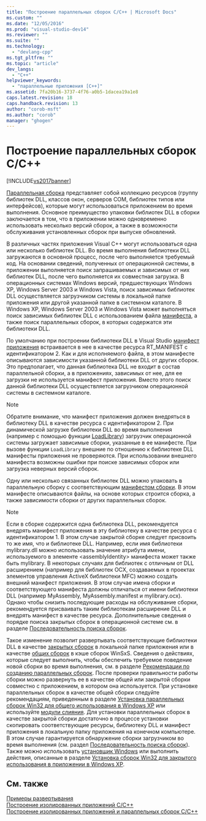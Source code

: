 ```yaml
---
title: "Построение параллельных сборок C/C++ | Microsoft Docs"
ms.custom: ""
ms.date: "12/05/2016"
ms.prod: "visual-studio-dev14"
ms.reviewer: ""
ms.suite: ""
ms.technology: 
  - "devlang-cpp"
ms.tgt_pltfrm: ""
ms.topic: "article"
dev_langs: 
  - "C++"
helpviewer_keywords: 
  - "параллельные приложения [C++]"
ms.assetid: 7fa20b16-3737-4f76-a0b5-1dacea19a1e8
caps.latest.revision: 18
caps.handback.revision: 13
author: "corob-msft"
ms.author: "corob"
manager: "ghogen"
---
```

# Построение параллельных сборок C/C++
[!INCLUDE[vs2017banner](../assembler/inline/includes/vs2017banner.md)]

[Параллельная сборка](_win32_side_by_side_assemblies) представляет собой коллекцию ресурсов \(группу библиотек DLL, классов окон, серверов COM, библиотек типов или интерфейсов\), которые могут использоваться приложением во время выполнения.  Основное преимущество упаковки библиотек DLL в сборки заключается в том, что в приложении можно одновременно использовать несколько версий сборок, а также в возможности обслуживания установленных сборок при выпуске обновлений.  
  
 В различных частях приложения Visual C\+\+ могут использоваться одна или несколько библиотек DLL.  Во время выполнения библиотеки DLL загружаются в основной процесс, после чего выполняется требуемый код.  На основании сведений, полученных от операционной системы, в приложении выполняется поиск запрашиваемых и зависимых от них библиотек DLL, после чего выполняется их совместная загрузка.  В операционных системах Windows версий, предшествующих Windows XP, Windows Server 2003 и Windows Vista, поиск зависимых библиотек DLL осуществляется загрузчиком системы в локальной папке приложения или другой указанной папке в системном каталоге.  В Windows XP, Windows Server 2003 и Windows Vista может выполняться поиск зависимых библиотек DLL с использованием файла [манифеста](http://msdn.microsoft.com/library/aa375365), а также поиск параллельных сборок, в которых содержатся эти библиотеки DLL.  
  
 По умолчанию при построении библиотеки DLL в Visual Studio [манифест приложения](http://msdn.microsoft.com/library/aa374191) встраивается в нее в качестве ресурса RT\_MANIFEST с идентификатором 2.  Как и для исполняемого файла, в этом манифесте описываются зависимости указанной библиотеки DLL от других сборок.  Это предполагает, что данная библиотека DLL не входит в состав параллельной сборки, а в приложениях, зависимых от нее, для ее загрузки не используется манифест приложения. Вместо этого поиск данной библиотеки DLL осуществляется загрузчиком операционной системы в системном каталоге.  
  
> [!NOTE]
>  Обратите внимание, что манифест приложения должен внедряться в библиотеку DLL в качестве ресурса с идентификатором 2.  При динамической загрузке библиотеки DLL во время выполнения \(например с помощью функции [LoadLibrary](http://msdn.microsoft.com/library/windows/desktop/ms684175)\) загрузчик операционной системы загружает зависимые сборки, указанные в ее манифесте.  При вызове функции `LoadLibrary` внешние по отношению к библиотеке DLL манифесты приложения не проверяются.  При использовании внешнего манифеста возможны ошибки при поиске зависимых сборок или загрузка неверных версий сборок.  
  
 Одну или несколько связанных библиотек DLL можно упаковать в параллельную сборку с соответствующим [манифестом сборки](http://msdn.microsoft.com/library/aa374219). В этом манифесте описываются файлы, на основе которых строится сборка, а также зависимости сборки от других параллельных сборок.  
  
> [!NOTE]
>  Если в сборке содержится одна библиотека DLL, рекомендуется внедрять манифест приложения в эту библиотеку в качестве ресурса с идентификатором 1. В этом случае закрытой сборке следует присвоить то же имя, что и библиотеке DLL.  Например, если имя библиотеки mylibrary.dll можно использовать значение атрибута имени, используемого в элементе \<assemblyIdentity\> манифеста может также быть mylibrary.  В некоторых случаях для библиотек с отличным от DLL расширением \(например для библиотек OCX, создаваемых в проектах элементов управления ActiveX библиотеки MFC\) можно создать внешний манифест приложения.  В этом случае имена сборки и соответствующего манифеста должны отличаться от имени библиотеки DLL \(например MyAssembly, MyAssembly.manifest и mylibrary.ocx\).  Однако чтобы снизить последующие расходы на обслуживание сборки, рекомендуется присваивать таким библиотекам расширение DLL и внедрять манифест в качестве ресурса.  Дополнительные сведения о порядке поиска закрытых сборок в операционной системе см. в разделе [Последовательность поиска сборок](http://msdn.microsoft.com/library/aa374224).  
  
 Такое изменение позволит развертывать соответствующие библиотеки DLL в качестве [закрытых сборок](_win32_private_assemblies) в локальной папке приложения или в качестве [общих сборок](https://msdn.microsoft.com/en-us/library/aa375996.aspx) в кэше сборок WinSxS.  Сведения о действиях, которые следует выполнить, чтобы обеспечить требуемое поведение новой сборки во время выполнения, см. в разделе [Рекомендации по созданию параллельных сборок](http://msdn.microsoft.com/library/aa375155).  После проверки правильности работы сборки можно развернуть ее в качестве общей или закрытой сборки совместно с приложением, в котором она используется.  При установке параллельных сборок в качестве общей сборки следуйте рекомендациям, приведенным в разделе [Установка параллельных сборок Win32 для общего использования в Windows XP](http://msdn.microsoft.com/library/aa369532) или используйте [модули слияния](http://msdn.microsoft.com/library/aa369820).  Для установки параллельных сборок в качестве закрытой сборки достаточно в процессе установки скопировать соответствующие ресурсы, библиотеку DLL и манифест приложения в локальную папку приложения на конечном компьютере. В этом случае гарантируется обнаружение сборки загрузчиком во время выполнения \(см. раздел [Последовательность поиска сборок](http://msdn.microsoft.com/library/aa374224)\).  Также можно использовать [установщик Windows](http://msdn.microsoft.com/library/cc185688) или выполнить действия, описанные в разделе [Установка сборок Win32 для закрытого использования в приложении в Windows XP](http://msdn.microsoft.com/library/aa369534).  
  
## См. также  
 [Примеры развертывания](../ide/deployment-examples.md)   
 [Построение изолированных приложений C\/C\+\+](../build/building-c-cpp-isolated-applications.md)   
 [Построение изолированных приложений и параллельных сборок C\/C\+\+](../build/building-c-cpp-isolated-applications-and-side-by-side-assemblies.md)